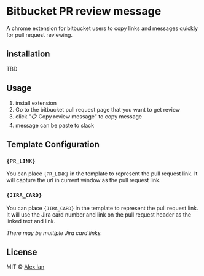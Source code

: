 # Bitbucket PR review message

A chrome extension for bitbucket users to copy links and messages quickly for pull request reviewing.

## installation

TBD

## Usage

1. install extension
2. Go to the bitbucket pull request page that you want to get review
3. click "📋 Copy review message" to copy message
4. message can be paste to slack

## Template Configuration

### `{PR_LINK}`

You can place `{PR_LINK}` in the template to represent the pull request link. It will capture the url in current window as the pull request link.

### `{JIRA_CARD}`

You can place `{JIRA_CARD}` in the template to represent the pull request link. It will use the Jira card number and link on the pull request header as the linked text and link.

*There may be multiple Jira card links.*

## License

MIT © [Alex Ian](https://github.com/aforian)